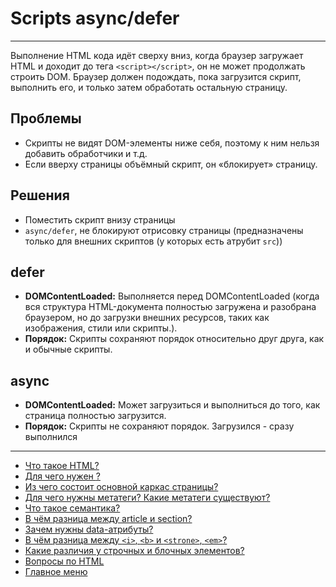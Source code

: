# Scripts async/defer

---

Выполнение HTML кода идёт сверху вниз, когда браузер загружает HTML и доходит до тега `<script></script>`, он не может продолжать строить DOM. Браузер должен подождать, пока загрузится скрипт, выполнить его, и только затем обработать остальную страницу.

## Проблемы

- Скрипты не видят DOM-элементы ниже себя, поэтому к ним нельзя добавить обработчики и т.д.
- Если вверху страницы объёмный скрипт, он «блокирует» страницу.

## Решения

- Поместить скрипт внизу страницы
- `async/defer`, не блокируют отрисовку страницы (предназначены только для внешних скриптов (у которых есть атрубит `src`))

## defer

- **DOMContentLoaded:** Выполняется перед DOMContentLoaded (когда вся структура HTML-документа полностью загружена и разобрана браузером, но до загрузки внешних ресурсов, таких как изображения, стили или скрипты.).
- **Порядок:** Скрипты сохраняют порядок относительно друг друга, как и обычные скрипты.

## async

- **DOMContentLoaded:** Может загрузиться и выполниться до того, как страница полностью загрузится.
- **Порядок:** Скрипты не сохраняют порядок. Загрузился - сразу выполнился

---

- [Что такое HTML?](HTMLis.md)
- [Для чего нужен <DOCTYPE html>?](doctype.md)
- [Из чего состоит основной каркас страницы?](structurePage.md)
- [Для чего нужны метатеги? Какие метатеги существуют?](metaTags.md)
- [Что такое семантика?](semantics.md)
- [В чём разница между article и section?](sectionArticle.md)
- [Зачем нужны data-атрибуты?](dataAttributes.md)
- [В чём разница между `<i>`, `<b>` и `<strone>`, `<em>`?](tags&b&i&em&strong.md)
- [Какие различия у строчных и блочных элементов?](stringBlockElements.md)
- [Вопросы по HTML](HTML.md)
- [Главное меню](../README.md)
